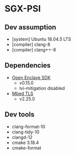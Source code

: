 # SGX-PSI

## Dev assumption

- [system] Ubuntu 18.04.5 LTS
- [compiler] clang-8
- [compiler] clang++-8

## Dependencies

- [Open Enclave SDK](https://github.com/openenclave/openenclave)
    - v0.15.0
    - lvi-mitigation disabled
- [Mbed TLS](https://github.com/ARMmbed/mbedtls)
    - v2.25.0

## Dev tools

- clang-format-10
- clang-tidy-10
- clangd-12
- cmake 3.18.4
- cmake-format
